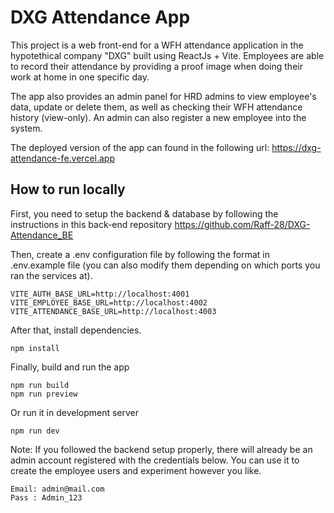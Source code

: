 # DXG Attendance App

This project is a web front-end for a WFH attendance application in the hypotethical company "DXG" built using ReactJs + Vite. Employees are able to record their attendance by providing a proof image when doing their work at home in one specific day.

The app also provides an admin panel for HRD admins to view employee's data, update or delete them, as well as checking their WFH attendance history (view-only). An admin can also register a new employee into the system.

The deployed version of the app can found in the following url:
https://dxg-attendance-fe.vercel.app

## How to run locally

First, you need to setup the backend & database by following the instructions in this back-end repository https://github.com/Raff-28/DXG-Attendance_BE

Then, create a .env configuration file by following the format in .env.example file (you can also modify them depending on which ports you ran the services at).

```
VITE_AUTH_BASE_URL=http://localhost:4001
VITE_EMPLOYEE_BASE_URL=http://localhost:4002
VITE_ATTENDANCE_BASE_URL=http://localhost:4003
```

After that, install dependencies.

```
npm install
```

Finally, build and run the app

```
npm run build
npm run preview
```

Or run it in development server

```
npm run dev
```

Note: If you followed the backend setup properly, there will already be an admin account registered with the credentials below. You can use it to create the employee users and experiment however you like.

```
Email: admin@mail.com
Pass : Admin_123
```

